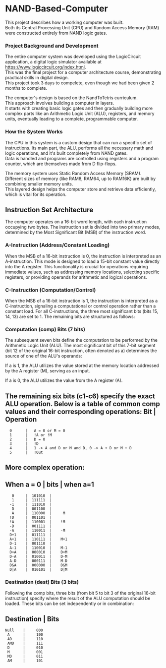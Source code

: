# NAND-Based-Computer

This project describes how a working computer was built.  
Both its Central Processing Unit (CPU) and Random Access Memory (RAM) were constructed entirely from NAND logic gates. 

### Project Background and Development  
The entire computer system was developed using the LogicCircuit application, a digital logic simulator available at https://www.logiccircuit.org/index.html.  
This was the final project for a computer architecture course, demonstrating practical skills in digital design.  
This project took 3 days to compelete, even though we had been given 2 months to complete.  

The computer's design is based on the NandToTetris curriculum.  
This approach involves building a computer in layers.  
It starts with creating basic logic gates and then gradually building more complex parts like an Arithmetic Logic Unit (ALU), registers, and memory units, eventually leading to a complete, programmable computer.  

### How the System Works  
The CPU in this system is a custom design that can run a specific set of instructions. Its main part, the ALU, performs all the necessary math and logic operations, and it's built completely from NAND gates.  
Data is handled and programs are controlled using registers and a program counter, which are themselves made from D flip-flops.  

The memory system uses Static Random Access Memory (SRAM).  
Different sizes of memory (like RAM8, RAM64, up to RAM16K) are built by combining smaller memory units.  
This layered design helps the computer store and retrieve data efficiently, which is vital for its operation.  

## Instruction Set Architecture
The computer operates on a 16-bit word length, with each instruction occupying two bytes. The instruction set is divided into two primary modes, determined by the Most Significant Bit (MSB) of the instruction word.

### A-Instruction (Address/Constant Loading)
When the MSB of a 16-bit instruction is 0, the instruction is interpreted as an A-instruction. This mode is designed to load a 15-bit constant value directly into the A register. This functionality is crucial for operations requiring immediate values, such as addressing memory locations, selecting specific registers, or providing operands for arithmetic and logical operations.

### C-Instruction (Computation/Control)
When the MSB of a 16-bit instruction is 1, the instruction is interpreted as a C-instruction, signaling a computational or control operation rather than a constant load. For all C-instructions, the three most significant bits (bits 15, 14, 13) are set to 1. The remaining bits are structured as follows:

### Computation (comp) Bits (7 bits)
The subsequent seven bits define the computation to be performed by the Arithmetic Logic Unit (ALU). The most significant bit of this 7-bit segment (bit 12 of the original 16-bit instruction, often denoted as a) determines the source of one of the ALU's operands:

If a is 1, the ALU utilizes the value stored at the memory location addressed by the A register (M), serving as an input.

If a is 0, the ALU utilizes the value from the A register (A).

The remaining six bits (c1-c6) specify the exact ALU operation. Below is a table of common comp values and their corresponding operations:
      Bit    |   Operation  
-----------------------------
      0      |   A = 0 or M = 0
      1      |   !A or !M
      2      |   D = 0
      3      |   !D
      4      |   1 -> A and D or M and D, 0 -> A + D or M + D
      5      |   !Out


More complex operation:
  --------------------------------
  When a = 0 |   bits   | when a=1
  --------------------------------
       0     |  101010  | 
       1     |  111111  |
      -1     |  111010  |
       D     |  001100  |
       A     |  110000  |     M
      !D     |  001101  |
      !A     |  110001  |    !M 
      -D     |  001111  |
      -A     |  110011  |    -M 
      D+1    |  011111  |
      A+1    |  110111  |    M+1
      D-1    |  001110  |
      A-1    |  110010  |    M-1
      D+A    |  000010  |    D+M
      D-A    |  010011  |    D-M
      A-D    |  000111  |    M-D
      D&A    |  000000  |    D&M
      D|A    |  010101  |    D|M

### Destination (dest) Bits (3 bits)
Following the comp bits, three bits (from bit 5 to bit 3 of the original 16-bit instruction) specify where the result of the ALU computation should be loaded. These bits can be set independently or in combination:

Destination |    Bits
------------------------
    Null    |     000
     A      |     100
     AD     |     110
     AMD    |     111
     D      |     010
     M      |     001
     MD     |     011
     AM     |     101
